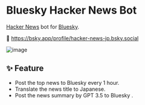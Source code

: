 # Bluesky Hacker News Bot

[Hacker News](https://news.ycombinator.com/) bot for [Bluesky](https://bsky.app/).

🤖 https://bsky.app/profile/hacker-news-jp.bsky.social

![image](https://github.com/kawamataryo/bsky-hacker-news-jp/assets/11070996/7b824ff1-58d7-4c74-acd2-4fedd332099f)

## ✨ Feature

- Post the top news to Bluesky every 1 hour.
- Translate the news title to Japanese.
- Post the news summary by GPT 3.5 to Bluesky .
